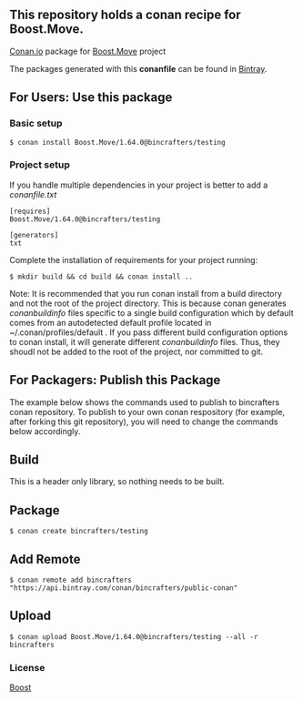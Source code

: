## This repository holds a conan recipe for Boost.Move.

[Conan.io](https://conan.io) package for [Boost.Move](https://github.com/Boostorg/Move) project

The packages generated with this **conanfile** can be found in [Bintray](https://bintray.com/bincrafters/public-conan/Boost.Move%3Abincrafters).

## For Users: Use this package

### Basic setup

    $ conan install Boost.Move/1.64.0@bincrafters/testing

### Project setup

If you handle multiple dependencies in your project is better to add a *conanfile.txt*

    [requires]
    Boost.Move/1.64.0@bincrafters/testing

    [generators]
    txt

Complete the installation of requirements for your project running:</small></span>

    $ mkdir build && cd build && conan install ..
	
Note: It is recommended that you run conan install from a build directory and not the root of the project directory.  This is because conan generates *conanbuildinfo* files specific to a single build configuration which by default comes from an autodetected default profile located in ~/.conan/profiles/default .  If you pass different build configuration options to conan install, it will generate different *conanbuildinfo* files.  Thus, they shoudl not be added to the root of the project, nor committed to git. 

## For Packagers: Publish this Package

The example below shows the commands used to publish to bincrafters conan repository. To publish to your own conan respository (for example, after forking this git repository), you will need to change the commands below accordingly. 

## Build  

This is a header only library, so nothing needs to be built.

## Package 

    $ conan create bincrafters/testing
	
## Add Remote

	$ conan remote add bincrafters "https://api.bintray.com/conan/bincrafters/public-conan"

## Upload

    $ conan upload Boost.Move/1.64.0@bincrafters/testing --all -r bincrafters

### License
[Boost](LICENSE)
